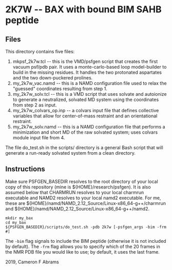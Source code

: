 # 2K7W -- BAX with bound BIM SAHB peptide

## Files

This directory contains five files:
1. mkpsf_2k7w.tcl -- this is the VMD/psfgen script that creates the first vacuum psf/pdb pair.  It uses a monte-carlo-based loop model-builder to build in the missing residues. It handles the two protonated aspartates and the two down-puckered prolines.
2. my_2k7w_vac.namd -- this is a NAMD configuration file used to relax the "guessed" coordinates resulting from step 1.
3. my_2k7w_solv.tcl -- this is a VMD script that uses solvate and autoionize to generate a neutralized, solvated MD system using the coordinates from step 2 as input.
4. my_2k7w_colvars_op.inp -- a colvars input file that defines collective variables that allow for center-of-mass restraint and an orientational restraint.
5. my_2k7w_solv.namd -- this is a NAMD configuration file that performs a minimization and short MD of the raw solvated system; uses colvars module input file from 4.

The file do_test.sh in the scripts/ directory is a general Bash script that will generate a run-ready solvated system from a clean directory.

## Instructions

Make sure PSFGEN_BASEDIR resolves to the root directory of your local copy of this repository (mine is ${HOME}/research/psfgen).  It is also assumed below that CHARMRUN resolves to your local charmrun executable and NAMD2 resolves to your local namd2 executable.  For me, these are ${HOME}/namd/NAMD_2.12_Source/Linux-x86_64-g++/charmrun and ${HOME}/namd/NAMD_2.12_Source/Linux-x86_64-g++/namd2.

```
mkdir my_bax
cd my_bax
${PSFGEN_BASEDIR}/scripts/do_test.sh -pdb 2k7w [-psfgen_args -bim -frm #]
```

The `-bim` flag signals to include the BIM peptide (otherwise it is not included by default).  The `-frm` flag allows you to specify which of the 20 frames in the NMR PDB file you would like to use; by default, it uses the last frame.

2019, Cameron F Abrams
